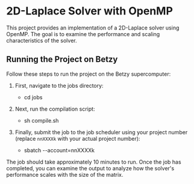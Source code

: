 # 2D-Laplace Solver with OpenMP

This project provides an implementation of a 2D-Laplace solver using OpenMP. The goal is to examine the performance and scaling characteristics of the solver.

## Running the Project on Betzy

Follow these steps to run the project on the Betzy supercomputer:

1. First, navigate to the jobs directory:

   - cd jobs

2. Next, run the compilation script:

   - sh compile.sh


3. Finally, submit the job to the job scheduler using your project number
   (replace `nnXXXXk` with your actual project number):

   - sbatch --account=nnXXXXk



The job should take approximately 10 minutes to run. Once the job has completed,
you can examine the output to analyze how the solver's performance scales with
the size of the matrix.
